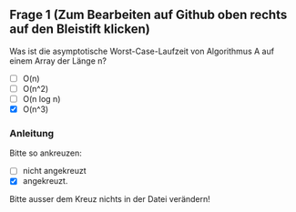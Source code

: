 ## Frage 1 (Zum Bearbeiten auf Github oben rechts auf den Bleistift klicken)

Was ist die asymptotische Worst-Case-Laufzeit von Algorithmus A auf einem
Array der Länge n?

- [ ] O(n)
- [ ] O(n^2)
- [ ] O(n log n)
- [x] O(n^3)

### Anleitung
Bitte so ankreuzen:

- [ ] nicht angekreuzt
- [x] angekreuzt.

Bitte ausser dem Kreuz nichts in der Datei verändern!
